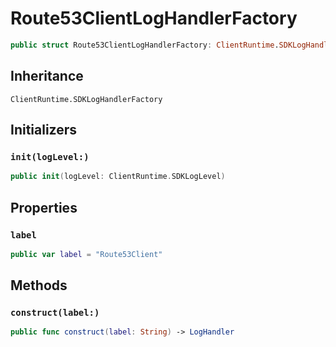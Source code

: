 # Route53ClientLogHandlerFactory

``` swift
public struct Route53ClientLogHandlerFactory: ClientRuntime.SDKLogHandlerFactory 
```

## Inheritance

`ClientRuntime.SDKLogHandlerFactory`

## Initializers

### `init(logLevel:)`

``` swift
public init(logLevel: ClientRuntime.SDKLogLevel) 
```

## Properties

### `label`

``` swift
public var label = "Route53Client"
```

## Methods

### `construct(label:)`

``` swift
public func construct(label: String) -> LogHandler 
```
